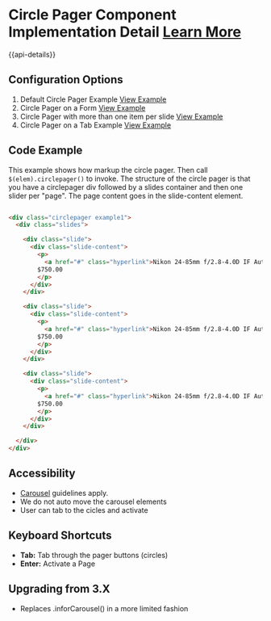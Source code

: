 
# Circle Pager Component Implementation Detail [Learn More](#)

{{api-details}}

## Configuration Options

1. Default Circle Pager Example [View Example]( /components/circlepager/example-index)
2. Circle Pager on a Form [View Example]( /components/circlepager/example-form)
3. Circle Pager with more than one item per slide [View Example]( /components/circlepager/example-more-slides)
4. Circle Pager on a Tab Example [View Example]( /components/circlepager/example-tabs)

## Code Example

This example shows how markup the circle pager. Then call `$(elem).circlepager()` to invoke. The structure of the circle pager is that you have a circlepager div followed by a slides container and then one slider per "page". The page content goes in the slide-content element.

```html

<div class="circlepager example1">
  <div class="slides">

    <div class="slide">
      <div class="slide-content">
        <p>
          <a href="#" class="hyperlink">Nikon 24-85mm f/2.8-4.0D IF Auto Focus Zoom</a><br />
        $750.00
        </p>
      </div>
    </div>

    <div class="slide">
      <div class="slide-content">
        <p>
          <a href="#" class="hyperlink">Nikon 24-85mm f/2.8-4.0D IF Auto Focus Zoom</a><br />
        $750.00
        </p>
      </div>
    </div>

    <div class="slide">
      <div class="slide-content">
        <p>
          <a href="#" class="hyperlink">Nikon 24-85mm f/2.8-4.0D IF Auto Focus Zoom</a><br />
        $750.00
        </p>
      </div>
    </div>

  </div>
</div>


```

## Accessibility

-   [Carousel](https://www.w3.org/WAI/tutorials/carousels/) guidelines apply.
- We do not auto move the carousel elements
- User can tab to the cicles and activate

## Keyboard Shortcuts

-   **Tab:** Tab through the pager buttons (circles)
-   **Enter:** Activate a Page

## Upgrading from 3.X

-   Replaces .inforCarousel() in a more limited fashion

